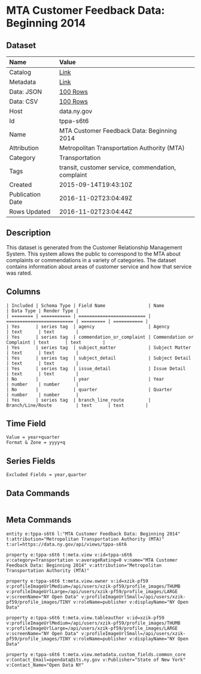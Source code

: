 # MTA Customer Feedback Data: Beginning 2014

## Dataset

| Name | Value |
| :--- | :---- |
| Catalog | [Link](https://catalog.data.gov/dataset/mta-customer-feedback-data-beginning-2014) |
| Metadata | [Link](https://data.ny.gov/api/views/tppa-s6t6) |
| Data: JSON | [100 Rows](https://data.ny.gov/api/views/tppa-s6t6/rows.json?max_rows=100) |
| Data: CSV | [100 Rows](https://data.ny.gov/api/views/tppa-s6t6/rows.csv?max_rows=100) |
| Host | data.ny.gov |
| Id | tppa-s6t6 |
| Name | MTA Customer Feedback Data: Beginning 2014 |
| Attribution | Metropolitan Transportation Authority (MTA) |
| Category | Transportation |
| Tags | transit, customer service, commendation, complaint |
| Created | 2015-09-14T19:43:10Z |
| Publication Date | 2016-11-02T23:04:49Z |
| Rows Updated | 2016-11-02T23:04:44Z |

## Description

This dataset is generated from the Customer Relationship Management System.  This system allows the public to correspond to the MTA about complaints or commendations in a variety of categories.  The dataset contains information about areas of customer service and how that service was rated.

## Columns

```ls
| Included | Schema Type | Field Name                | Name                      | Data Type | Render Type |
| ======== | =========== | ========================= | ========================= | ========= | =========== |
| Yes      | series tag  | agency                    | Agency                    | text      | text        |
| Yes      | series tag  | commendation_or_complaint | Commendation or Complaint | text      | text        |
| Yes      | series tag  | subject_matter            | Subject Matter            | text      | text        |
| Yes      | series tag  | subject_detail            | Subject Detail            | text      | text        |
| Yes      | series tag  | issue_detail              | Issue Detail              | text      | text        |
| No       |             | year                      | Year                      | number    | number      |
| No       |             | quarter                   | Quarter                   | number    | number      |
| Yes      | series tag  | branch_line_route         | Branch/Line/Route         | text      | text        |
```

## Time Field

```ls
Value = year+quarter
Format & Zone = yyyy+q
```

## Series Fields

```ls
Excluded Fields = year,quarter
```

## Data Commands

```ls
```

## Meta Commands

```ls
entity e:tppa-s6t6 l:"MTA Customer Feedback Data: Beginning 2014" t:attribution="Metropolitan Transportation Authority (MTA)" t:url=https://data.ny.gov/api/views/tppa-s6t6

property e:tppa-s6t6 t:meta.view v:id=tppa-s6t6 v:category=Transportation v:averageRating=0 v:name="MTA Customer Feedback Data: Beginning 2014" v:attribution="Metropolitan Transportation Authority (MTA)"

property e:tppa-s6t6 t:meta.view.owner v:id=xzik-pf59 v:profileImageUrlMedium=/api/users/xzik-pf59/profile_images/THUMB v:profileImageUrlLarge=/api/users/xzik-pf59/profile_images/LARGE v:screenName="NY Open Data" v:profileImageUrlSmall=/api/users/xzik-pf59/profile_images/TINY v:roleName=publisher v:displayName="NY Open Data"

property e:tppa-s6t6 t:meta.view.tableauthor v:id=xzik-pf59 v:profileImageUrlMedium=/api/users/xzik-pf59/profile_images/THUMB v:profileImageUrlLarge=/api/users/xzik-pf59/profile_images/LARGE v:screenName="NY Open Data" v:profileImageUrlSmall=/api/users/xzik-pf59/profile_images/TINY v:roleName=publisher v:displayName="NY Open Data"

property e:tppa-s6t6 t:meta.view.metadata.custom_fields.common_core v:Contact_Email=opendata@its.ny.gov v:Publisher="State of New York" v:Contact_Name="Open Data NY"
```